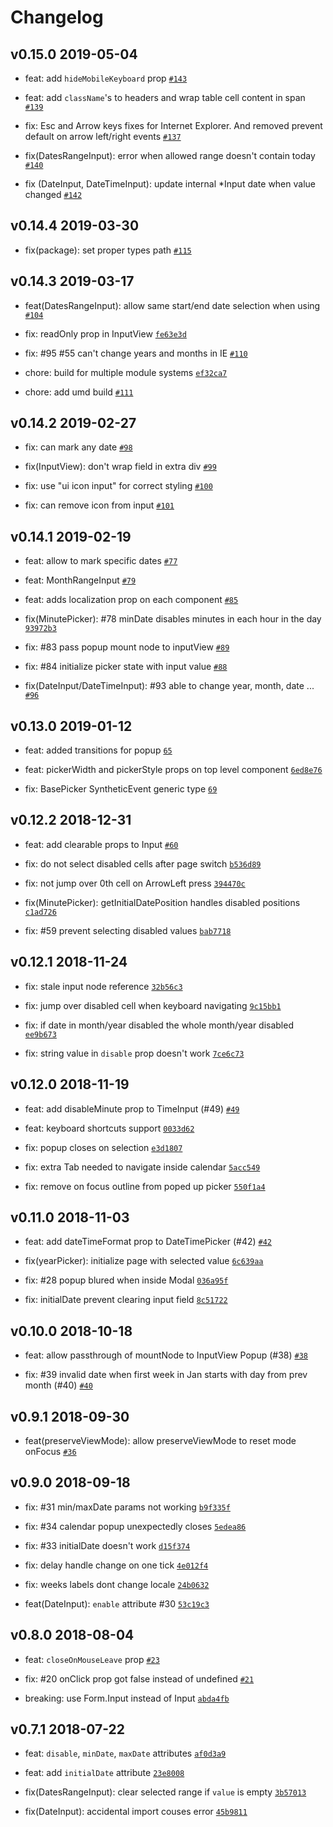 # Changelog

## v0.15.0 2019-05-04

- feat: add ``hideMobileKeyboard`` prop [`#143`](https://github.com/arfedulov/semantic-ui-calendar-react/pull/143)

- feat: add ``className``'s to headers and wrap table cell content in span [`#139`](https://github.com/arfedulov/semantic-ui-calendar-react/pull/139)

- fix: Esc and Arrow keys fixes for Internet Explorer. And removed prevent default on arrow left/right events [`#137`](https://github.com/arfedulov/semantic-ui-calendar-react/pull/137)

- fix(DatesRangeInput): error when allowed range doesn't contain today [`#140`](https://github.com/arfedulov/semantic-ui-calendar-react/pull/140)

- fix (DateInput, DateTimeInput): update internal *Input date when value changed [`#142`](https://github.com/arfedulov/semantic-ui-calendar-react/pull/142)

## v0.14.4 2019-03-30

- fix(package): set proper types path [`#115`](https://github.com/arfedulov/semantic-ui-calendar-react/pull/115)

## v0.14.3 2019-03-17

- feat(DatesRangeInput): allow same start/end date selection when using [`#104`](https://github.com/arfedulov/semantic-ui-calendar-react/pull/104)

- fix: readOnly prop in InputView [ `fe63e3d`](https://github.com/arfedulov/semantic-ui-calendar-react/commit/fe63e3d35c22b62ef23511afba47f56346d03187)

- fix: #95 #55 can't change years and months in IE [`#110`](https://github.com/arfedulov/semantic-ui-calendar-react/pull/110)

- chore: build for multiple module systems [`ef32ca7`](https://github.com/arfedulov/semantic-ui-calendar-react/commit/ef32ca7b900a6d83245f84a6be06c1eb84c4a13f)

- chore: add umd build [`#111`](https://github.com/arfedulov/semantic-ui-calendar-react/pull/111)

## v0.14.2 2019-02-27

- fix: can mark any date [`#98`](https://github.com/arfedulov/semantic-ui-calendar-react/pull/98)

- fix(InputView): don't wrap field in extra div [`#99`](https://github.com/arfedulov/semantic-ui-calendar-react/pull/99)

- fix: use "ui icon input" for correct styling [`#100`](https://github.com/arfedulov/semantic-ui-calendar-react/pull/100)

- fix: can remove icon from input [`#101`](https://github.com/arfedulov/semantic-ui-calendar-react/pull/101)

## v0.14.1 2019-02-19

- feat: allow to mark specific dates [`#77`](https://github.com/arfedulov/semantic-ui-calendar-react/pull/77)

- feat: MonthRangeInput [`#79`](https://github.com/arfedulov/semantic-ui-calendar-react/pull/79)

- feat: adds localization prop on each component [`#85`](https://github.com/arfedulov/semantic-ui-calendar-react/pull/85)

- fix(MinutePicker): #78 minDate disables minutes in each hour in the day [`93972b3`](https://github.com/arfedulov/semantic-ui-calendar-react/commit/93972b3077b2957fb3e4d1f9ecd2e087e3fa4b3d)

- fix: #83 pass popup mount node to inputView [`#89`](https://github.com/arfedulov/semantic-ui-calendar-react/pull/86)

- fix: #84 initialize picker state with input value [`#88`](https://github.com/arfedulov/semantic-ui-calendar-react/pull/88)

- fix(DateInput/DateTimeInput): #93 able to change year, month, date ... [`#96`](https://github.com/arfedulov/semantic-ui-calendar-react/pull/96)

## v0.13.0 2019-01-12

- feat: added transitions for popup [`65`](https://github.com/arfedulov/semantic-ui-calendar-react/pull/65)

- feat: pickerWidth and pickerStyle props on top level component [`6ed8e76`](https://github.com/arfedulov/semantic-ui-calendar-react/commit/6ed8e76207012c11eae705c6d79de14e4b42623b)

- fix: BasePicker SyntheticEvent generic type [`69`](https://github.com/arfedulov/semantic-ui-calendar-react/pull/69)

## v0.12.2 2018-12-31

- feat: add clearable props to Input [`#60`](https://github.com/arfedulov/semantic-ui-calendar-react/pull/60)

- fix: do not select disabled cells after page switch [`b536d89`](https://github.com/arfedulov/semantic-ui-calendar-react/commit/b536d89e8af52e533c97735a0301a0c4dfd04963)

- fix: not jump over 0th cell on ArrowLeft press [`394470c`](https://github.com/arfedulov/semantic-ui-calendar-react/commit/394470c1105400ca3f62858dc0856da4125c047b)

- fix(MinutePicker): getInitialDatePosition handles disabled positions [`c1ad726`](https://github.com/arfedulov/semantic-ui-calendar-react/commit/c1ad72661e8d5a88efeacf5573ecfd2e9104bff8)

- fix: #59 prevent selecting disabled values [`bab7718`](https://github.com/arfedulov/semantic-ui-calendar-react/commit/bab7718df3f969e4deb6001517c14b8ac6bb6137)

## v0.12.1 2018-11-24

- fix: stale input node reference [`32b56c3`](https://github.com/arfedulov/semantic-ui-calendar-react/commit/32b56c381891bd716efb3a93e1ef8ef1ac0400a6)

- fix: jump over disabled cell when keyboard navigating [`9c15bb1`](https://github.com/arfedulov/semantic-ui-calendar-react/commit/9c15bb17505ea536c71df8d351a9c01441c635c6)

- fix: if date in month/year disabled the whole month/year disabled [`ee9b673`](https://github.com/arfedulov/semantic-ui-calendar-react/commit/ee9b673a981c436550f7fd3216d7129f2b9fd707)

- fix: string value in `disable` prop doesn't work [`7ce6c73`](https://github.com/arfedulov/semantic-ui-calendar-react/commit/7ce6c73b017fddd35534c2cb4b3b8433895074ec)

## v0.12.0 2018-11-19

- feat: add disableMinute prop to TimeInput (#49) [`#49`](https://github.com/arfedulov/semantic-ui-calendar-react/pull/49)

- feat: keyboard shortcuts support [`0033d62`](https://github.com/arfedulov/semantic-ui-calendar-react/commit/0033d62a8061c3cd1d2d9ff0fad7b0e17b0167a2)

- fix: popup closes on selection [`e3d1807`](https://github.com/arfedulov/semantic-ui-calendar-react/commit/e3d1807d810c06ff32936ab5c4f3ea4aedf12f53)

- fix: extra Tab needed to navigate inside calendar [`5acc549`](https://github.com/arfedulov/semantic-ui-calendar-react/commit/5acc5491de046b80fb3b444b3a664f327a1e15f2)

- fix: remove on focus outline from poped up picker [`550f1a4`](https://github.com/arfedulov/semantic-ui-calendar-react/commit/550f1a494b904811707459932314ad864dd815e8)

## v0.11.0 2018-11-03

- feat: add dateTimeFormat prop to DateTimePicker (#42) [`#42`](https://github.com/arfedulov/semantic-ui-calendar-react/pull/42)

- fix(yearPicker): initialize page with selected value [`6c639aa`](https://github.com/arfedulov/semantic-ui-calendar-react/commit/6c639aa70b53a8c7a56e83c24fdcab8c4aec2aff)

- fix: #28 popup blured when inside Modal [`036a95f`](https://github.com/arfedulov/semantic-ui-calendar-react/commit/036a95f052aefacfaf97afa66cdf09a8598c969a)

- fix: initialDate prevent clearing input field [`8c51722`](https://github.com/arfedulov/semantic-ui-calendar-react/commit/8c51722c670bf0b2a8beedb68550a2ec9b797e2d)

## v0.10.0 2018-10-18

- feat: allow passthrough of mountNode to InputView Popup (#38) [`#38`](https://github.com/arfedulov/semantic-ui-calendar-react/pull/38)

- fix: #39 invalid date when first week in Jan starts with day from prev month (#40) [`#40`](https://github.com/arfedulov/semantic-ui-calendar-react/pull/40)

## v0.9.1 2018-09-30

- feat(preserveViewMode): allow preserveViewMode to reset mode onFocus [`#36`](https://github.com/arfedulov/semantic-ui-calendar-react/pull/36)

## v0.9.0 2018-09-18

- fix: #31 min/maxDate params not working [`b9f335f`](https://github.com/arfedulov/semantic-ui-calendar-react/commit/b9f335f3b8e234549a9c2a144ba277b50bd5a5fe)
- fix: #34 calendar popup unexpectedly closes [`5edea86`](https://github.com/arfedulov/semantic-ui-calendar-react/commit/5edea86ccc9ac27e5af4aa9fb37b95b59a61e95b)
- fix: #33 initialDate doesn't work [`d15f374`](https://github.com/arfedulov/semantic-ui-calendar-react/commit/d15f374b15a181e092561bf959e1986188bda3c1)
- fix: delay handle change on one tick [`4e012f4`](https://github.com/arfedulov/semantic-ui-calendar-react/commit/4e012f4dfdf93d3767b1a84116985a08458ec6a6)
- fix: weeks labels dont change locale [`24b0632`](https://github.com/arfedulov/semantic-ui-calendar-react/commit/24b0632ac2b96bc0db864eb9f285bfb99ac2df6e)

- feat(DateInput): `enable` attribute #30 [`53c19c3`](https://github.com/arfedulov/semantic-ui-calendar-react/commit/53c19c351a3a867ef8f7a0e50bb92c407543cf28)

## v0.8.0 2018-08-04

- feat: `closeOnMouseLeave` prop [`#23`](https://github.com/arfedulov/semantic-ui-calendar-react/pull/23)

- fix: #20 onClick prop got false instead of undefined [`#21`](https://github.com/arfedulov/semantic-ui-calendar-react/pull/21)

- breaking: use Form.Input instead of Input [`abda4fb`](https://github.com/arfedulov/semantic-ui-calendar-react/commit/abda4fb9059dc68ec09da3072e3e1d86463d58b1)


## v0.7.1 2018-07-22

- feat: `disable`, `minDate`, `maxDate` attributes [`af0d3a9`](https://github.com/arfedulov/semantic-ui-calendar-react/commit/af0d3a91933903f5fc82fee83e5a0499f44f544f)
- feat: add `initialDate` attribute [`23e8008`](https://github.com/arfedulov/semantic-ui-calendar-react/commit/23e800851716e0645451c99f2e0084937747a4c6)

- fix(DatesRangeInput): clear selected range if `value` is empty [`3b57013`](https://github.com/arfedulov/semantic-ui-calendar-react/commit/3b57013f3f8bd56092c7612f965894f4efc5109e)
- fix(DateInput): accidental import couses error [`45b9811`](https://github.com/arfedulov/semantic-ui-calendar-react/commit/45b9811e6f780d4df4170bc0aca3ab3171f4539f)
